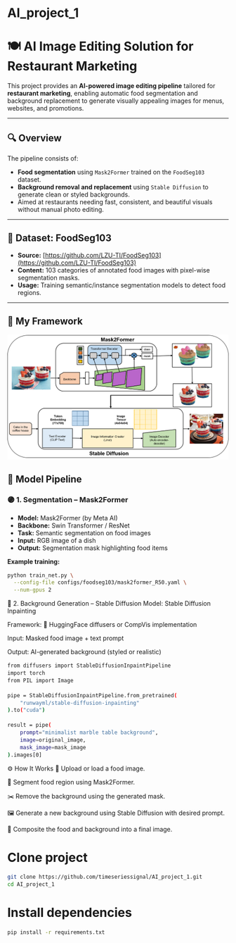 # AI_project_1

# 🍽️ AI Image Editing Solution for Restaurant Marketing

This project provides an **AI-powered image editing pipeline** tailored for **restaurant marketing**, enabling automatic food segmentation and background replacement to generate visually appealing images for menus, websites, and promotions.

---

## 🔍 Overview

The pipeline consists of:
- **Food segmentation** using `Mask2Former` trained on the `FoodSeg103` dataset.
- **Background removal and replacement** using `Stable Diffusion` to generate clean or styled backgrounds.
- Aimed at restaurants needing fast, consistent, and beautiful visuals without manual photo editing.

---

## 📂 Dataset: FoodSeg103

- **Source:** [https://github.com/LZU-TI/FoodSeg103](https://github.com/LZU-TI/FoodSeg103)
- **Content:** 103 categories of annotated food images with pixel-wise segmentation masks.
- **Usage:** Training semantic/instance segmentation models to detect food regions.

---
## 🧠 My Framework

![Mô tả ảnh](images/frw.png)



## 🧠 Model Pipeline

### 🟣 1. Segmentation – Mask2Former

- **Model:** Mask2Former (by Meta AI)
- **Backbone:** Swin Transformer / ResNet
- **Task:** Semantic segmentation on food images
- **Input:** RGB image of a dish
- **Output:** Segmentation mask highlighting food items

**Example training:**
```bash
python train_net.py \
  --config-file configs/foodseg103/mask2former_R50.yaml \
  --num-gpus 2
```

🎨 2. Background Generation – Stable Diffusion
Model: Stable Diffusion Inpainting

Framework: 🤗 HuggingFace diffusers or CompVis implementation

Input: Masked food image + text prompt

Output: AI-generated background (styled or realistic)
```bash
from diffusers import StableDiffusionInpaintPipeline
import torch
from PIL import Image

pipe = StableDiffusionInpaintPipeline.from_pretrained(
    "runwayml/stable-diffusion-inpainting"
).to("cuda")

result = pipe(
    prompt="minimalist marble table background",
    image=original_image,
    mask_image=mask_image
).images[0]
```
⚙️ How It Works
📸 Upload or load a food image.

🧠 Segment food region using Mask2Former.

✂️ Remove the background using the generated mask.

🖼️ Generate a new background using Stable Diffusion with desired prompt.

🧩 Composite the food and background into a final image.


# Clone project
```bash
git clone https://github.com/timeseriessignal/AI_project_1.git
cd AI_project_1
```
# Install dependencies
```bash
pip install -r requirements.txt

```
